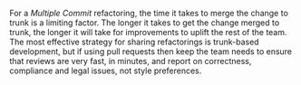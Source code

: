For a _Multiple Commit_ refactoring, the time it takes to merge the change to trunk is a limiting factor. The longer it takes to get the change merged to trunk, the longer it will take for improvements to uplift the rest of the team. The most effective strategy for sharing refactorings is trunk-based development, but if using pull requests then keep the team needs to ensure that reviews are very fast, in minutes, and report on correctness, compliance and legal issues, not style preferences.

